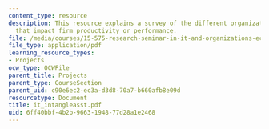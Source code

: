 ```yaml
---
content_type: resource
description: This resource explains a survey of the different organizational assets
  that impact firm productivity or performance.
file: /media/courses/15-575-research-seminar-in-it-and-organizations-economic-perspectives-spring-2004/6ff40bbf4b2b9663194877d28a1e2468_it_intangleasst.pdf
file_type: application/pdf
learning_resource_types:
- Projects
ocw_type: OCWFile
parent_title: Projects
parent_type: CourseSection
parent_uid: c90e6ec2-ec3a-d3d8-70a7-b660afb8e09d
resourcetype: Document
title: it_intangleasst.pdf
uid: 6ff40bbf-4b2b-9663-1948-77d28a1e2468
---
```

